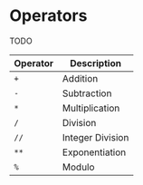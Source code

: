 # Operators

TODO

| Operator | Description |
| -------- | ----------- |
| `+`      | Addition    |
| `-`      | Subtraction |
| `*`      | Multiplication |
| `/`      | Division |
| `//`     | Integer Division |
| `**`     | Exponentiation |
| `%`      | Modulo |
